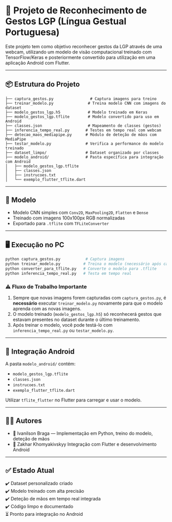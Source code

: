 # 🤖 Projeto de Reconhecimento de Gestos LGP (Língua Gestual Portuguesa)

Este projeto tem como objetivo reconhecer gestos da LGP através de uma webcam, utilizando um modelo de visão computacional treinado com TensorFlow/Keras e posteriormente convertido para utilização em uma aplicação Android com Flutter.

---

## 📦 Estrutura do Projeto

```
├── captura_gestos.py                # Captura imagens para treino
├── treinar_modelo.py               # Treina modelo CNN com imagens do dataset
├── modelo_gestos_lgp.h5            # Modelo treinado em Keras
├── modelo_gestos_lgp.tflite        # Modelo convertido para uso em Android
├── classes.json                    # Mapeamento de classes (gestos)
├── inferencia_tempo_real.py       # Testes em tempo real com webcam
├── detecao_maos_mediapipe.py      # Módulo de deteção de mãos com MediaPipe
├── testar_modelo.py               # Verifica a performance do modelo treinado
├── dataset_limpo/                 # Dataset organizado por classes
├── modelo_android/                # Pasta específica para integração com Android
│   ├── modelo_gestos_lgp.tflite
│   ├── classes.json
│   ├── instrucoes.txt
│   └── exemplo_flutter_tflite.dart
```

---

## 🧠 Modelo

- Modelo CNN simples com `Conv2D`, `MaxPooling2D`, `Flatten` e `Dense`
- Treinado com imagens 100x100px RGB normalizadas
- Exportado para `.tflite` com `TFLiteConverter`

---

## 🖥️ Execução no PC

```bash
python captura_gestos.py           # Captura imagens
python treinar_modelo.py          # Treina o modelo (necessário após capturar novas imagens)
python converter_para_tflite.py   # Converte o modelo para .tflite
python inferencia_tempo_real.py   # Testa em tempo real
```

### ⚠️ Fluxo de Trabalho Importante

1. Sempre que novas imagens forem capturadas com `captura_gestos.py`, é **necessário** executar `treinar_modelo.py` novamente para que o modelo aprenda com as novas imagens.
2. O modelo treinado (`modelo_gestos_lgp.h5`) só reconhecerá gestos que estavam presentes no dataset durante o último treinamento.
3. Após treinar o modelo, você pode testá-lo com `inferencia_tempo_real.py` ou `testar_modelo.py`.

---

## 📱 Integração Android

A pasta `modelo_android/` contém:

- `modelo_gestos_lgp.tflite`
- `classes.json`
- `instrucoes.txt`
- `exemplo_flutter_tflite.dart`

Utilizar `tflite_flutter` no Flutter para carregar e usar o modelo.

---

## 👨‍💻 Autores

- 👤 Ivanilson Braga — Implementação em Python, treino do modelo, deteção de mãos
- 👤 Zakhar Khomyakivskyy Integração com Flutter e desenvolvimento Android

---

## ✅ Estado Atual

✔️ Dataset personalizado criado  
✔️ Modelo treinado com alta precisão  
✔️ Deteção de mãos em tempo real integrada  
✔️ Código limpo e documentado  
⏳ Pronto para integração no Android

